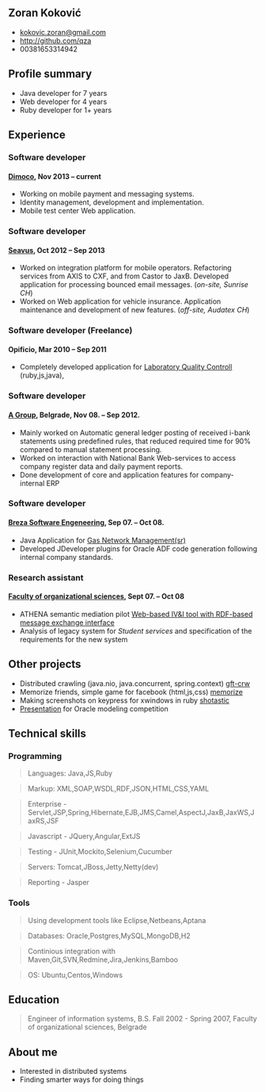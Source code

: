 ## Zoran Koković
 * <kokovic.zoran@gmail.com>
 * <http://github.com/qza>
 * 00381653314942

## Profile summary
 * Java developer for 7 years
 * Web developer for 4 years
 * Ruby developer for 1+ years
 
## Experience

### Software developer
#### [Dimoco][dim], Nov 2013 – current
 * Working on mobile payment and messaging systems. 
 * Identity management, development and implementation.
 * Mobile test center Web application.

### Software developer
#### [Seavus][sea], Oct 2012 – Sep 2013
 * Worked on integration platform for mobile operators. Refactoring services from AXIS to CXF, and from Castor to JaxB.
   Developed application for processing bounced email messages. (*on-site, Sunrise CH*)
 * Worked on Web application for vehicle insurance. Application maintenance and development of new features. (*off-site, Audatex CH*)

### Software developer (Freelance)
#### Opificio, Mar 2010 – Sep 2011
 * Completely developed application for [Laboratory Quality Controll][scr] (ruby,js,java), 

### Software developer
#### [A Group][agr], Belgrade, Nov 08. – Sep 2012.
 * Mainly worked on Automatic general ledger posting of received i-bank statements using predefined rules, that reduced
   required time for 90% compared to manual statement processing.
 * Worked on interaction with National Bank Web-services to access company register data and daily payment reports.
 * Done development of core and application features for company-internal ERP

### Software developer
#### [Breza Software Engeneering][bse], Sep 07. – Oct 08.
 * Java Application for [Gas Network Management(sr)][gas]
 * Developed JDeveloper plugins for Oracle ADF code generation following internal company standards.

### Research assistant
#### [Faculty of organizational sciences][fon], Sept 07. – Oct 08
 * ATHENA semantic mediation pilot [Web-based IV&I tool with RDF-based message exchange interface][apo]
 * Analysis of legacy system for *Student services* and specification of the requirements for the new system

## Other projects
 * Distributed crawling (java.nio, java.concurrent, spring.context) [gft-crw]
 * Memorize friends, simple game for facebook (html,js,css) [memorize]
 * Making screenshots on keypress for xwindows in ruby [shotastic]
 * [Presentation][air_pdf] for Oracle modeling competition

## Technical skills

### Programming

 > Languages: Java,JS,Ruby
 
 > Markup: XML,SOAP,WSDL,RDF,JSON,HTML,CSS,YAML
 
 > Enterprise - Servlet,JSP,Spring,Hibernate,EJB,JMS,Camel,AspectJ,JaxB,JaxWS,JaxRS,JSF
 
 > Javascript - JQuery,Angular,ExtJS

 > Testing - JUnit,Mockito,Selenium,Cucumber
 
 > Servers: Tomcat,JBoss,Jetty,Netty(dev)
 
 > Reporting - Jasper
  
### Tools

 > Using development tools like Eclipse,Netbeans,Aptana
 
 > Databases: Oracle,Postgres,MySQL,MongoDB,H2
 
 > Continious integration with Maven,Git,SVN,Redmine,Jira,Jenkins,Bamboo
 
 > OS: Ubuntu,Centos,Windows


## Education

 > Engineer of information systems, B.S. Fall 2002 - Spring 2007, Faculty of organizational sciences, Belgrade

## About me
 * Interested in distributed systems
 * Finding smarter ways for doing things

[dim]:http://www.dimoco.at/
[apo]:http://sourceforge.net/projects/apolon/
[gas]:http://www.brezasoftware.com/brosure/BrezaGAS.pdf
[bse]:http://www.brezasoftware.com/
[agr]:http://www.agroupm.com/
[fon]:http://www.labis.fon.rs/
[sea]:http://www.seavus.com/
[air_pdf]: http://qza.github.com/Resume/OracleAcademyFinal.pdf
[scr]: http://qza.github.com/Resume/album.html
[memorize]: https://github.com/qza/MemorizeFriends
[shotastic]: https://github.com/qza/shotastic
[gft-crw]: https://github.com/qza/gft-crw
[scloud]: http://soundcloud.com/qza

